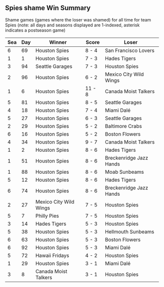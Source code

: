 ## Spies shame Win Summary



Shame games (games where the loser was shamed) for all time for team Spies (note: all days and seasons displayed are 1-indexed, asterisk indicates a postseason game)


| Sea | Day | Winner | Score | Loser | 
| ------ |------ |------ |------ |------ |
| 6 | 69 | Houston Spies | 8 - 4 | San Francisco Lovers | 
| 1 | 1 | Houston Spies | 7 - 3 | Hades Tigers | 
| 3 | 94 | Seattle Garages | 7 - 3 | Houston Spies | 
| 2 | 96 | Houston Spies | 6 - 2 | Mexico City Wild Wings | 
| 1 | 6 | Houston Spies | 11 - 8 | Canada Moist Talkers | 
| 5 | 81 | Houston Spies | 8 - 5 | Seattle Garages | 
| 4 | 18 | Houston Spies | 7 - 4 | Miami Dalé | 
| 5 | 27 | Houston Spies | 6 - 3 | Seattle Garages | 
| 2 | 29 | Houston Spies | 5 - 2 | Baltimore Crabs | 
| 6 | 16 | Houston Spies | 5 - 2 | Boston Flowers | 
| 4 | 34 | Houston Spies | 9 - 7 | Canada Moist Talkers | 
| 1 | 2 | Houston Spies | 8 - 6 | Hades Tigers | 
| 1 | 51 | Houston Spies | 8 - 6 | Breckenridge Jazz Hands | 
| 1 | 88 | Houston Spies | 8 - 6 | Moab Sunbeams | 
| 5 | 12 | Houston Spies | 8 - 6 | Hades Tigers | 
| 6 | 74 | Houston Spies | 8 - 6 | Breckenridge Jazz Hands | 
| 2 | 27 | Mexico City Wild Wings | 7 - 5 | Houston Spies | 
| 5 | 7 | Philly Pies | 7 - 5 | Houston Spies | 
| 3 | 14 | Hades Tigers | 5 - 3 | Houston Spies | 
| 5 | 38 | Houston Spies | 5 - 3 | Hellmouth Sunbeams | 
| 6 | 63 | Houston Spies | 5 - 3 | Boston Flowers | 
| 6 | 92 | Houston Spies | 5 - 3 | Miami Dalé | 
| 5 | 72 | Hawaii Fridays | 4 - 2 | Houston Spies | 
| 1 | 29 | Houston Spies | 3 - 1 | Miami Dalé | 
| 3 | 8 | Canada Moist Talkers | 3 - 1 | Houston Spies | 


